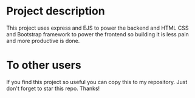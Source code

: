 # Project description
This project uses express and EJS to power the backend and HTML CSS and Bootstrap framework to power the frontend so building it is less pain and more productive is done.

# To other users
If you find this project so useful you can copy this to my repository. Just don't forget to star this repo. Thanks!
